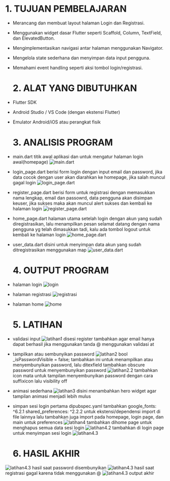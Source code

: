    # 1. TUJUAN PEMBELAJARAN
- Merancang dan membuat layout halaman Login dan Registrasi.
- Menggunakan widget dasar Flutter seperti Scaffold, Column, TextField, dan ElevatedButton.
- Mengimplementasikan navigasi antar halaman menggunakan Navigator.
- Mengelola state sederhana dan menyimpan data input pengguna.
- Memahami event handling seperti aksi tombol login/registrasi.

   # 2. ALAT YANG DIBUTUHKAN
- Flutter SDK
- Android Studio / VS Code (dengan ekstensi Flutter)
- Emulator Android/iOS atau perangkat fisik

   # 3. ANALISIS PROGRAM
- main.dart
    titik awal aplikasi dan untuk mengatur halaman login awal(homepage)
    ![main.dart](img/image_main.png)

- login_page.dart
    berisi form login dengan input email dan password, jika data cocok dengan user akan diarahkan ke homepage, jika salah muncul gagal login
    ![login_page.dart](img/image_login_page.png)

- register_page.dart
    berisi form untuk registrasi dengan memasukkan nama lengkap, email dan passowrd, data pengguna akan disimpan keuser, jika sukses maka akan muncul alert sukses dan kembali ke halaman login
    ![register_page.dart](img/image_register.png)

- home_page.dart
    halaman utama setelah login dengan akun yang sudah diregistrasikan, lalu menampilkan pesan selamat datang dengan nama pengguna yg telah dimasukkan tadi, kalu ada tombol logout untuk kembali ke halaman login
    ![home_page.dart](img/image_home.png)

- user_data.dart
    disini untuk menyimpan data akun yang sudah ditregistrasikan menggunakan map
    ![user_data.dart](img/image_user.png)

   # 4. OUTPUT PROGRAM
- halaman login
    ![login](img/output_login.png)
- halaman registrasi
    ![registrasi](img/output_registrasi.jpg)
- halaman home
    ![home](img/output_home.png)

   # 5. LATIHAN 
- validasi input
![latihan1](img/latihan1.png)
disesi register tambahkan agar email hanya dapat berhasil jika menggunakan tanda @ menggunakan validasi at
- tampilkan atau sembunyikan password
![latihan2](img/latihan2.png)
  bool _isPasswordVisible = false; tambahkan ini untuk menampilkan atau menyembunyikan password, lalu ditexfield tambahkan obscure password untuk menyembunyikan password
![latihan2.2](img/latihan2.2.png)
tambahkan icon mata untuk tampilan menyembunyikan password dengan cara suffixicon lalu visibility off
- animasi sederhana
![latihan3](img/latihan3.png)
disini menambahkan hero widget agar tampilan animasi menjadi lebih mulus
- simpan sesi login
pertama dipubspec.yaml tambahkan
google_fonts: ^6.2.1
  shared_preferences: ^2.2.2 untuk ekstensi/dependensi import di file lainnya
  lalu tambahkan juga import pada homepage, login page, dan main untuk preferences
![latihan4](img/latihan4.png)
tambahkan dihome page untuk menghapus semua data sesi login
![latihan4.2](img/latihan4.2.png)
tambahkan di login page untuk menyimpan sesi login
![latihan4.3](img/latihan4.3.png)

    # 6. HASIL AKHIR
![latihan4.3](img/hasilpassword.jpg)
hasil saat password disembunyikan
![latihan4.3](img/hasilpassgagal.jpg)
hasil saat registrasi gagal karena tidak menggunakan @
![latihan4.3](img/hasilakhir.jpg)
output akhir